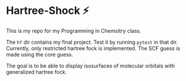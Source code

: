 # Hartree-Shock ⚡

This is my repo for my Programming in Chemsitry class.

The `hf` dir contains my final project. Test it by running `pytest` in that dir. Currently, only restricted hartree fock is implemented. The SCF guess is made using the core guess.

The goal is to be able to display isosurfaces of molecular orbitals with generalized hartree fock.

